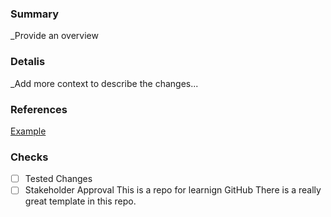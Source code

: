 ### Summary
_Provide an overview
### Detalis
_Add more context to describe the changes...
### References
[Example](www.google.com)
### Checks
- [ ] Tested Changes
- [ ] Stakeholder Approval
This is a repo for learnign GitHub
There is a really great template in this repo.